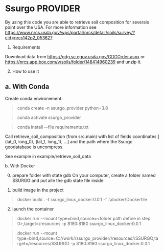 Ssurgo PROVIDER
==============

By using this code you are able to retrieve soil composition for severals point over the USA.
For more information see https://www.nrcs.usda.gov/wps/portal/nrcs/detail/soils/survey/?cid=nrcs142p2_053627

1. Requirements

Download data from https://gdg.sc.egov.usda.gov/GDGOrder.aspx or https://nrcs.app.box.com/v/soils/folder/148414960239 and unzip it.

2. How to use it

a. With Conda
-------------
Create conda environement: 
> conda create -n ssurgo_provider python=3.8

> conda activate ssurgo_provider

> conda install --file requirements.txt

Call retrieve_soil_composition (from src.main) with list of fields coordinates [ (lat_0, long_0), (lat_1, long_1), ...]
and the path where the Ssurgo geodatabase is uncompress.

See example in example/retrieve_soil_data

b. With Docker

0. prepare folder with state gdb
On your computer, create a folder named SSURGO and put alle the gdb state file inside

1. build image in the project
> docker build . -t ssurgo_linux_docker:0.0.1 -f .\docker\Dockerfile

2. launch the container
> docker run --mount type=bind,source=<folder path define in step 0>,target=/resources  -p 8180:8180 ssurgo_linux_docker:0.0.1

> docker run --mount type=bind,source=C://work//ssurgo_provider//resources//SSURGO,target=/resources/SSURGO  -p 8180:8180 ssurgo_linux_docker:0.0.1